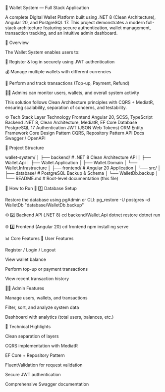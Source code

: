 💎 Wallet System — Full Stack Application

A complete Digital Wallet Platform built using .NET 8 (Clean Architecture), Angular 20, and PostgreSQL 17.
This project demonstrates a modern full-stack architecture featuring secure authentication, wallet management, transaction tracking, and an intuitive admin dashboard.

🧭 Overview

The Wallet System enables users to:

🔐 Register & log in securely using JWT authentication

💰 Manage multiple wallets with different currencies

💸 Perform and track transactions (Top-up, Payment, Refund)

🧑‍💼 Admins can monitor users, wallets, and overall system activity

This solution follows Clean Architecture principles with CQRS + MediatR, ensuring scalability, separation of concerns, and testability.


⚙️ Tech Stack
Layer	Technology
Frontend	Angular 20, SCSS, TypeScript
Backend	.NET 8, Clean Architecture, MediatR, EF Core
Database	PostgreSQL 17
Authentication	JWT (JSON Web Tokens)
ORM	Entity Framework Core
Design Pattern	CQRS, Repository Pattern
API Docs	Swagger / OpenAPI

🧩 Project Structure

wallet-system/
│
├── backend/              # .NET 8 Clean Architecture API
│   ├── Wallet.Api
│   ├── Wallet.Application
│   ├── Wallet.Domain
│   └── Wallet.Infrastructure
│
├── frontend/             # Angular 20 Application
│   └── src/
│
├── database/             # PostgreSQL Backup & Schema
│   └── WalletDb.backup
│
└── README.md             # Root-level documentation (this file)


🚀 How to Run
🧱 1️⃣ Database Setup

Restore the database using pgAdmin or CLI:
pg_restore -U postgres -d WalletDb "database/WalletDb.backup"



⚙️ 2️⃣ Backend API (.NET 8)
cd backend/Wallet.Api
dotnet restore
dotnet run


🌐 3️⃣ Frontend (Angular 20)
cd frontend
npm install
ng serve

📊 Core Features
👤 User Features

Register / Login / Logout

View wallet balance

Perform top-up or payment transactions

View recent transaction history

🧑‍💼 Admin Features

Manage users, wallets, and transactions

Filter, sort, and analyze system data

Dashboard with analytics (total users, balances, etc.)


🧠 Technical Highlights

Clean separation of layers

CQRS implementation with MediatR

EF Core + Repository Pattern

FluentValidation for request validation

Secure JWT authentication

Comprehensive Swagger documentation








